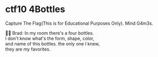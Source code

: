 
# ctf10 4Bottles
Capture The Flag(This is for Educational Purposes Only). Mind G4m3s.

🧑🏻 Brad:
In my room there's a four bottles. \
I don't know what's the form, shape, color, \
and name of this bottles. the only one I knew, \
they are my favorites.
